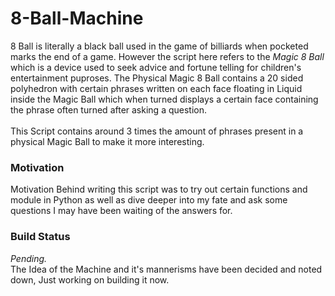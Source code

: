 # 8-Ball-Machine
8 Ball is literally a black ball used in the game of billiards when pocketed marks the end of a game. However the script here refers to the <i>Magic 8 Ball</i> which is a device used to seek advice and fortune telling for children's entertainment puproses. The Physical Magic 8 Ball contains a 20 sided polyhedron with certain phrases written on each face floating in Liquid inside the Magic Ball which when turned displays a certain face containing the phrase often turned after asking a question.<br>
<br>
This Script contains around 3 times the amount of phrases present in a physical Magic Ball to make it more interesting.
<br>
<H3> Motivation </H3>
Motivation Behind writing this script was to try out certain functions and module in Python as well as dive deeper into my fate and ask some questions I may have been waiting of the answers for. 
<br>
<h3>Build Status</h3></h3>
 <i>Pending.</i> <br>
 The Idea of the Machine and it's mannerisms have been decided and noted down, Just working on building it now.
 
